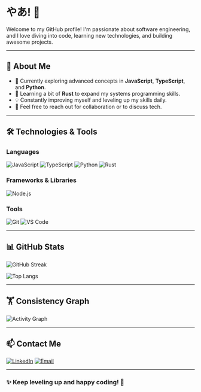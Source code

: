 # やあ! 👋

Welcome to my GitHub profile! I'm passionate about software engineering, and I love diving into code, learning new technologies, and building awesome projects.

---

## 🚀 About Me
- 🔭 Currently exploring advanced concepts in **JavaScript**, **TypeScript**, and **Python**.
- 🌱 Learning a bit of **Rust** to expand my systems programming skills.
- 💡 Constantly improving myself and leveling up my skills daily.
- 💬 Feel free to reach out for collaboration or to discuss tech.

---

## 🛠️ Technologies & Tools

### Languages
![JavaScript](https://img.shields.io/badge/JavaScript-F7DF1E?style=for-the-badge&logo=javascript&logoColor=black)
![TypeScript](https://img.shields.io/badge/TypeScript-3178C6?style=for-the-badge&logo=typescript&logoColor=white)
![Python](https://img.shields.io/badge/Python-3776AB?style=for-the-badge&logo=python&logoColor=white)
![Rust](https://img.shields.io/badge/Rust-000000?style=for-the-badge&logo=rust&logoColor=white)

### Frameworks & Libraries
![Node.js](https://img.shields.io/badge/Node.js-339933?style=for-the-badge&logo=nodedotjs&logoColor=white)

### Tools
![Git](https://img.shields.io/badge/Git-F05032?style=for-the-badge&logo=git&logoColor=white)
![VS Code](https://img.shields.io/badge/VS%20Code-007ACC?style=for-the-badge&logo=visualstudiocode&logoColor=white)

---

## 📊 GitHub Stats

![GitHub Streak](https://streak-stats.demolab.com?user=visionsPercosits&theme=tokyonight&hide_border=true&date_format=M%20j%5B%2C%20Y%5D)

![Top Langs](https://github-readme-stats.vercel.app/api/top-langs/?username=visionsPercosits&layout=compact&theme=tokyonight&hide_border=true)

---

## 🏋️ Consistency Graph

![Activity Graph](https://github-readme-activity-graph.cyclic.app/graph?username=your-username&theme=tokyo-night&hide_border=true)

---


## 📫 Contact Me

[![LinkedIn](https://img.shields.io/badge/LinkedIn-0A66C2?style=for-the-badge&logo=linkedin&logoColor=white)](https://linkedin.com/in/your-profile)
[![Email](https://img.shields.io/badge/Email-D14836?style=for-the-badge&logo=gmail&logoColor=white)](mailto:your-email@example.com)

---

### ✨ Keep leveling up and happy coding! 🚀
